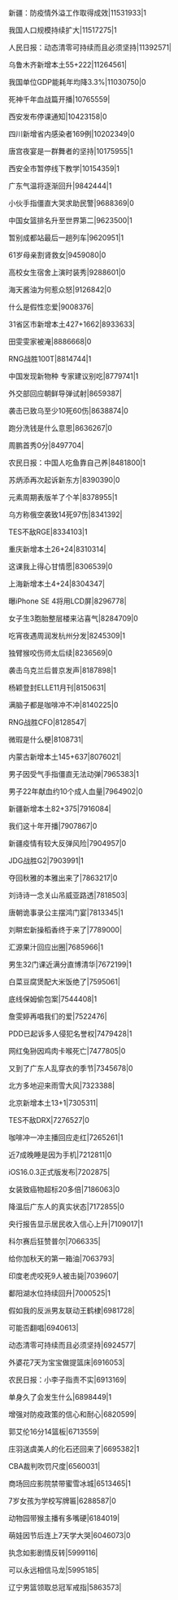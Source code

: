 新疆：防疫情外溢工作取得成效|11531933|1

我国人口规模持续扩大|11517275|1

人民日报：动态清零可持续而且必须坚持|11392571|

乌鲁木齐新增本土55+222|11264561|

我国单位GDP能耗年均降3.3%|11030750|0

死神千年血战篇开播|10765559|

西安发布停课通知|10423158|0

四川新增省内感染者169例|10202349|0

唐宫夜宴是一群舞者的坚持|10175955|1

西安全市暂停线下教学|10154359|1

广东气温将逐渐回升|9842444|1

小伙手指僵直大哭求助民警|9688369|0

中国女篮排名升至世界第二|9623500|1

暂别成都站最后一趟列车|9620951|1

61岁母亲割肾救女|9459080|0

高校女生宿舍上演时装秀|9288601|0

海天酱油为何惹众怒|9126842|0

什么是假性恋爱|9008376|

31省区市新增本土427+1662|8933633|

田雯雯家被淹|8886668|0

RNG战胜100T|8814744|1

中国发现新物种 专家建议别吃|8779741|1

外交部回应朝鲜导弹试射|8659387|

袭击已致乌至少10死60伤|8638874|0

跑分洗钱是什么意思|8636267|0

周鹏首秀0分|8497704|

农民日报：中国人吃鱼靠自己养|8481800|1

苏炳添再次起诉新东方|8390390|0

元素周期表版羊了个羊|8378955|1

乌方称俄空袭致14死97伤|8341392|

TES不敌RGE|8334103|1

重庆新增本土26+24|8310314|

这课我上得心甘情愿|8306539|0

上海新增本土4+24|8304347|

曝iPhone SE 4将用LCD屏|8296778|

女子生3胞胎整层楼来沾喜气|8284709|0

吃宵夜遇周润发杭州分发|8245309|1

独臂猴咬伤师太后续|8236569|0

袭击乌克兰后普京发声|8187898|1

杨颖登封ELLE11月刊|8150631|

满脑子都是咖啡冲不冲|8140225|0

RNG战胜CFO|8128547|

微瑕是什么梗|8108731|

内蒙古新增本土145+637|8076021|

男子因受气手指僵直无法动弹|7965383|1

男子22年献血约10个成人血量|7964902|0

新疆新增本土82+375|7916084|

我们这十年开播|7907867|0

新疆疫情有较大反弹风险|7904957|0

JDG战胜G2|7903991|1

夺回秋雅的本雅出来了|7863217|0

刘诗诗一念关山吊威亚路透|7818503|

唐朝诡事录公主摆鸿门宴|7813345|1

刘畊宏新操稻香终于来了|7789000|

汇源果汁回应出圈|7685966|1

男生32门课近满分直博清华|7672199|1

白菜豆腐煲配大米饭绝了|7595061|

底线保姆偷包案|7544408|1

詹雯婷再唱我们的爱|7522476|

PDD已起诉多人侵犯名誉权|7479428|1

网红兔狲因鸡肉卡喉死亡|7477805|0

又到了广东人乱穿衣的季节|7345678|0

北方多地迎来雨雪大风|7323388|

北京新增本土13+1|7305311|

TES不敌DRX|7276527|0

咖啡冲一冲主播回应走红|7265261|1

近7成晚睡是因为手机|7212811|0

iOS16.0.3正式版发布|7202875|

女装致癌物超标20多倍|7186063|0

降温后广东人的真实状态|7172855|0

央行报告显示居民收入信心上升|7109017|1

科尔赛后狂赞普尔|7066335|

给你加秋天的第一箱油|7063793|

印度老虎咬死9人被击毙|7039607|

鄱阳湖水位持续回升|7000525|1

假如我的反派男友联动王鹤棣|6981728|

可能否翻唱|6940613|

动态清零可持续而且必须坚持|6924577|

外婆花7天为宝宝做提篮床|6916053|

农民日报：小李子指责不实|6913169|

单身久了会发生什么|6898449|1

增强对防疫政策的信心和耐心|6820599|

郭艾伦16分14篮板|6713559|

庄羽送虞美人的化石还回来了|6695382|1

CBA裁判吹罚尺度|6560031|

商场回应影院禁带蜜雪冰城|6513465|1

7岁女孩为学校写牌匾|6288587|0

动物园带猴主播有多嘴硬|6184019|

萌娃因节后连上7天学大哭|6046073|0

执念如影剧情反转|5999116|

可以永远相信马龙|5995185|

辽宁男篮领取总冠军戒指|5863573|


